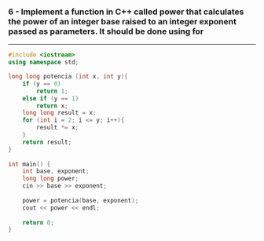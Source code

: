### 6 - Implement a function in C++ called power that calculates the power of an integer base raised to an integer exponent passed as parameters. It should be done using for

---

```cpp
#include <iostream>
using namespace std;

long long potencia (int x, int y){
    if (y == 0)
        return 1;
    else if (y == 1)
        return x;
    long long result = x;
    for (int i = 2; i <= y; i++){
        result *= x;
    }
    return result;
}
  
int main() {
    int base, exponent; 
    long long power;
    cin >> base >> exponent;
    
    power = potencia(base, exponent);
    cout << power << endl;
    
    return 0;
}
